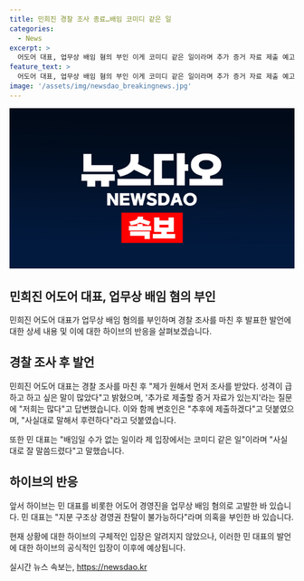 ```yaml
---
title: 민희진 경찰 조사 종료…배임 코미디 같은 일
categories:
  - News
excerpt: >
  어도어 대표, 업무상 배임 혐의 부인 이게 코미디 같은 일이라며 추가 증거 자료 제출 예고. 지분 구조상 경영권 찬탈 불가능 주장. 9일 경찰 소환 조사 후 사실대로 말해서 후련하다고 전하며 부인 입장 재확인. 앞서 하이브에 의한 업무상 배임 혐의 고발 관련, 변호인 추후에 제출하겠다며 입장 전달. 클릭하고 싶은 관심 집중 요약.
feature_text: >
  어도어 대표, 업무상 배임 혐의 부인 이게 코미디 같은 일이라며 추가 증거 자료 제출 예고. 지분 구조상 경영권 찬탈 불가능 주장. 9일 경찰 소환 조사 후 사실대로 말해서 후련하다고 전하며 부인 입장 재확인. 앞서 하이브에 의한 업무상 배임 혐의 고발 관련, 변호인 추후에 제출하겠다며 입장 전달. 클릭하고 싶은 관심 집중 요약.
image: '/assets/img/newsdao_breakingnews.jpg'
---
```


<p><img src="/assets/img/newsdao_breakingnews.jpg" alt="flaretime 속보" /></p>

<h2 data-ke-size="size26">민희진 어도어 대표, 업무상 배임 혐의 부인</h2>

<p data-ke-size="size16">민희진 어도어 대표가 업무상 배임 혐의를 부인하며 경찰 조사를 마친 후 발표한 발언에 대한 상세 내용 및 이에 대한 하이브의 반응을 살펴보겠습니다.</p>

<h2>경찰 조사 후 발언</h2>

<p data-ke-size="size16">민희진 어도어 대표는 경찰 조사를 마친 후 "제가 원해서 먼저 조사를 받았다. 성격이 급하고 하고 싶은 말이 많았다"고 밝혔으며, '추가로 제출할 증거 자료가 있는지'라는 질문에 "저희는 많다"고 답변했습니다. 이와 함께 변호인은 "추후에 제출하겠다"고 덧붙였으며, "사실대로 말해서 후련하다"라고 덧붙였습니다.</p>

<p data-ke-size="size16">또한 민 대표는 "배임일 수가 없는 일이라 제 입장에서는 코미디 같은 일"이라며 "사실대로 잘 말씀드렸다"고 말했습니다.</p>

<h2>하이브의 반응</h2>

<p data-ke-size="size16">앞서 하이브는 민 대표를 비롯한 어도어 경영진을 업무상 배임 혐의로 고발한 바 있습니다. 민 대표는 "지분 구조상 경영권 찬탈이 불가능하다"라며 의혹을 부인한 바 있습니다.</p>

<p data-ke-size="size16">현재 상황에 대한 하이브의 구체적인 입장은 알려지지 않았으나, 이러한 민 대표의 발언에 대한 하이브의 공식적인 입장이 이후에 예상됩니다.</p>
실시간 뉴스 속보는, <a href="https://newsdao.kr" rel="dofollow">https://newsdao.kr</a>


